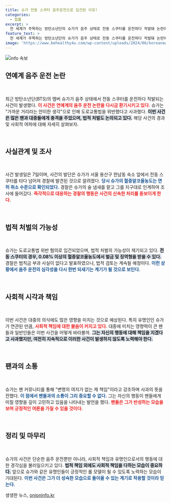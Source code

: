```yaml
---
title: 슈가 전동 스쿠터 음주운전으로 입건된 이유!
categories:
  - 법률
excerpt: >
  전 세계가 주목하는 방탄소년단의 슈가가 음주 상태로 전동 스쿠터를 운전하다 적발돼 논란이 일고 있다. 면허 취소 수준의 혈중 알코올 농도가 드러났지만, 인명 피해는 없었다. 그의 소속사는 경찰의 처벌 검토 여부에 주목하고 있다. 
feature_text: >
  전 세계가 주목하는 방탄소년단의 슈가가 음주 상태로 전동 스쿠터를 운전하다 적발돼 논란이 일고 있다. 면허 취소 수준의 혈중 알코올 농도가 드러났지만, 인명 피해는 없었다. 그의 소속사는 경찰의 처벌 검토 여부에 주목하고 있다. 
image: 'https://www.behealthy4u.com/wp-content/uploads/2024/06/koreanews.jpg'
---
```


<p><img src="https://www.behealthy4u.com/wp-content/uploads/2024/06/koreanews.jpg" alt="info 속보" /></p>

<h2 data-ke-size="size26">연예계 음주 운전 논란</h2>

<p data-ke-size="size16">&nbsp;</p>

<p>최근 방탄소년단(BTS)의 멤버 슈가가 음주 상태에서 전동 스쿠터를 운전하다 적발되는 사건이 발생했다. <b><span style="color: #ee2323;">이 사건은 연예계의 음주 운전 논란을 다시금 환기시키고 있다.</span></b> 슈가는 "가까운 거리라는 안이한 생각"으로 인해 도로교통법을 위반했다고 사과했다. <b><span style="background-color: #21538527;">이번 사건은 많은 팬과 대중들에게 충격을 주었으며, 법적 처벌도 논의되고 있다.</span></b> 해당 사건의 경과 및 사회적 여파에 대해 자세히 살펴보자.</p>

<p data-ke-size="size16">&nbsp;</p>

<h2 data-ke-size="size26">사실관계 및 조사</h2>

<p data-ke-size="size16">&nbsp;</p>

<p>사건 발생일은 7일이며, 사건의 발단은 슈가가 서울 용산구 한남동 숙소 앞에서 전동 스쿠터를 타다 넘어져 경찰에 발견된 것으로 알려졌다. <b><span style="color: #1a5490;">당시 슈가의 혈중알코올농도는 면허 취소 수준으로 확인되었다.</span></b> 경찰은 슈가의 술 냄새를 맡고 그를 지구대로 인계하여 조사에 들어갔다. <b><span style="color: #ee2323;">즉각적으로 대응하는 경찰의 행동은 사건의 신속한 처리를 돋보이게 한다.</span></b> </p>

<p data-ke-size="size16">&nbsp;</p>

<h2 data-ke-size="size26">법적 처벌의 가능성</h2>

<p data-ke-size="size16">&nbsp;</p>

<p>슈가는 도로교통법 위반 혐의로 입건되었으며, 법적 처벌의 가능성이 제기되고 있다. <b><span style="background-color: #21538527;">전동 스쿠터의 경우, 0.08% 이상의 혈중알코올농도에서 벌금 및 징역형을 받을 수 있다.</span></b> 경찰은 범칙금 부과 사실이 없다고 발표하였으나, 법적 검토는 계속될 예정이다. <b><span style="color: #1a5490;">이런 상황에서 음주 운전의 심각성을 다시 한번 되새기는 계기가 될 것으로 보인다.</span></b></p>

<p data-ke-size="size16">&nbsp;</p>

<h2 data-ke-size="size26">사회적 시각과 책임</h2>

<p data-ke-size="size16">&nbsp;</p>

<p>이번 사건은 대중의 의식에도 많은 영향을 미치는 것으로 예상된다. 특히 유명인인 슈가가 연관된 만큼, <b><span style="color: #ee2323;">사회적 책임에 대한 물음이 커지고 있다.</span></b> 대중에 미치는 영향력이 큰 팬들과 일반인들은 이번 사건을 어떻게 바라볼까. <b><span style="background-color: #21538527;">그는 자신의 행동에 대해 책임을 지겠다고 사과했지만, 여전히 지속적으로 이러한 사건이 발생하지 않도록 노력해야 한다.</span></b></p>

<p data-ke-size="size16">&nbsp;</p>

<h2 data-ke-size="size26">팬과의 소통</h2>

<p data-ke-size="size16">&nbsp;</p>

<p>슈가는 팬 커뮤니티를 통해 "변명의 여지가 없는 제 책임"이라고 강조하며 사과의 뜻을 전했다. <b><span style="color: #1a5490;">이 점에서 팬들과의 소통이 그리 중요할 수 없다.</span></b> 그는 자신의 행동이 팬들에게 미칠 영향을 깊이 고민하고 있음을 나타내는 발언을 했다. <b><span style="color: #ee2323;">팬들은 그가 반성하는 모습을 보며 긍정적인 여론을 가질 수 있을 것이다.</span></b></p>

<p data-ke-size="size16">&nbsp;</p>

<h2 data-ke-size="size26">정리 및 마무리</h2>

<p data-ke-size="size16">&nbsp;</p>

<p>슈가의 사건은 단순한 음주 운전뿐만 아니라, 사회적 책임과 유명인으로서의 행동에 대한 경각심을 불러일으키고 있다. <b><span style="background-color: #21538527;">법적 책임 외에도 사회적 책임을 다하는 모습이 중요하다.</span></b> 앞으로 슈가와 같은 유명인들이 긍정적인 롤 모델이 될 수 있도록 노력하는 모습이 기대된다. <b><span style="color: #1a5490;">이번 사건은 그가 더 성숙한 모습으로 돌아올 수 있는 계기로 작용할 것이라 믿는다.</span></b></p>
생생한 뉴스, <a href="https://onioninfo.kr" rel="dofollow">onioninfo.kr</a>


